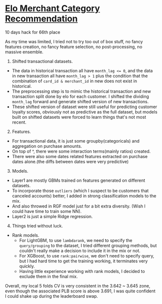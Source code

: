 # [Elo Merchant Category Recommendation](https://www.kaggle.com/c/elo-merchant-category-recommendation)
10 days hack for 66th place 

As my time was limited, I tried not to try too out of box stuff, no fancy features creation, no fancy feature selection, no post-processing, no massive ensemble. 

1. Shifted transactional datasets.
  + The data in historical transaction all have `month_lag <= 0`, and the data in new transaction all have `month_lag > 1` plus the condition that the combination of `card_id & merchant_id` in new does not exist in historical. 
  + The preprocessing step is to mimic the historical transaction and new transaction split done by elo for each customer. I shifted the dividing `month_lag` forward and generate shifted version of new transactions. 
  + These shifted version of dataset were still useful for predicting customer loyalty scores, obviously not as predictive as the full dataset, but models built on shifted datasets were forced to learn things that's not most recent. 
2. Features.
  + For transactional data, it is just some groupby(categoricals) and aggregation on purchase amounts. 
  + On top of ^, there were some interaction terms(mainly ratios) created.
  + There were also some dates related features extracted on purchase dates alone.(the diffs between dates were very predictive)
3. Models.
  + Layer1 are mostly GBMs trained on features generated on different datasets. 
  + To incorporate those `outliers` (which I suspect to be customers that canceled accounts) better, I added in strong classification models to the mix. 
  + And also throwed in RGF model just for a bit extra diversity. (Wish I could have time to train some NN). 
  + Layer2 is just a simple Ridge regression.
4. Things tried without luck.
  + Rank models. 
    - For LightGBM, to use `lambdarank`, we need to specify the `query/grouping` to the dataset, I tried different grouping methods, but couldn't really make a decision to include it in the mix or not.
    - For XGBoost, to use `rank:pairwise`, we don't need to specify query, but I had hard time to get the training working, it terminates very quickly. 
    - Having little experience working with rank models, I decided to exclude them in the final mix. 
    
Overall, my local 5 folds CV is very consistent in the 3.642 ~ 3.645 zone, even though the associated PLB score is above 3.691, I was quite confident I could shake up during the leaderboard swap. 

